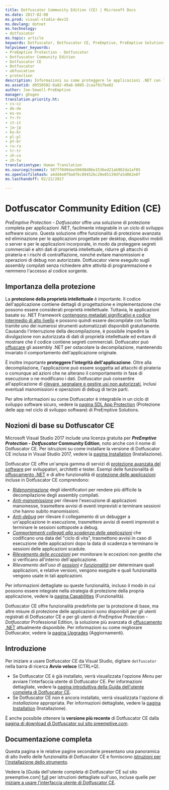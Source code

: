 ```yaml
---
title: Dotfuscator Community Edition (CE) | Microsoft Docs
ms.date: 2017-02-08
ms.prod: visual-studio-dev15
ms.devlang: dotnet
ms.technology:
- dotfuscator
ms.topic: article
keywords: Dotfuscator, Dotfuscator CE, PreEmptive, PreEmptive Solutions, PreEmptive Protection, protezione, community edition, offuscamento, .NET, gratuito, Visual Studio 2017
helpviewer_keywords:
- PreEmptive Protection - Dotfuscator
- Dotfuscator Community Edition
- Dotfuscator CE
- Dotfuscator
- obfuscation
- protection
description: Informazioni su come proteggere le applicazioni .NET con la versione gratuita di Dotfuscator Community Edition inclusa in Visual Studio 2017.
ms.assetid: d9550502-0a82-49a6-b005-2caa791fbe02
author: Joe-Sewell-PreEmptive
manager: ghogen
translation.priority.ht:
- cs-cz
- de-de
- es-es
- fr-fr
- it-it
- ja-jp
- ko-kr
- pl-pl
- pt-br
- ru-ru
- tr-tr
- zh-cn
- zh-tw
translationtype: Human Translation
ms.sourcegitcommit: 507ff049dae50698d86e1536ed21ab982da1af85
ms.openlocfilehash: a4dd4e0f9a8f6c89452bc20e05139dfa5d062e0f
ms.lasthandoff: 02/22/2017

---
```


# <a name="dotfuscator-community-edition-ce"></a>Dotfuscator Community Edition (CE)

*PreEmptive Protection - Dotfuscator* offre una soluzione di protezione completa per applicazioni .NET, facilmente integrabile in un ciclo di sviluppo software sicuro. Questa soluzione offre funzionalità di protezione avanzata ed eliminazione per le applicazioni progettate per desktop, dispositivi mobili o server e per le applicazioni incorporate, in modo da proteggere segreti commerciali e altri dati di proprietà intellettuale, ridurre gli attacchi di pirateria e i rischi di contraffazione, nonché evitare manomissioni e operazioni di debug non autorizzate.
Dotfuscator viene eseguito sugli assembly compilati senza richiedere altre attività di programmazione e nemmeno l'accesso al codice sorgente.

## <a name="why-protection-matters"></a>Importanza della protezione

La **protezione della proprietà intellettuale** è importante.
Il codice dell'applicazione contiene dettagli di progettazione e implementazione che possono essere considerati proprietà intellettuale.
Tuttavia, le applicazioni basate su .NET Framework [contengono metadati significativi e codice intermedio di alto livello][assemblies] e possono quindi essere decompilate con facilità tramite uno dei numerosi strumenti automatizzati disponibili gratuitamente.
Causando l'interruzione della decompilazione, è possibile impedire la divulgazione non autorizzata di dati di proprietà intellettuale ed evitare di mostrare che il codice contiene segreti commerciali.
Dotfuscator può [offuscare][obfuscation] gli assembly .NET per ostacolare la decompilazione, mantenendo invariato il comportamento dell'applicazione originale.

È inoltre importante **proteggere l'integrità dell'applicazione**.
Oltre alla decompilazione, l'applicazione può essere soggetta ad attacchi di pirateria o comunque ad azioni che ne alterano il comportamento in fase di esecuzione o ne modificano i dati.
Dotfuscator può consentire all'applicazione di [rilevare, segnalare e gestire usi non autorizzati][checks], inclusi eventuali manomissioni e operazioni di debug di terze parti.

Per altre informazioni su come Dotfuscator è integrabile in un ciclo di sviluppo software sicuro, vedere la [pagina SDL App Protection][sdl-protection] (Protezione delle app nel ciclo di sviluppo software) di PreEmptive Solutions.

## <a name="about-dotfuscator-ce"></a>Nozioni di base su Dotfuscator CE

Microsoft Visual Studio 2017 include una licenza gratuita per ***PreEmptive Protection - Dotfuscator* Community Edition**, noto anche con il nome di Dotfuscator CE.
Per istruzioni su come installare la versione di Dotfuscator CE inclusa in Visual Studio 2017, vedere la [pagina Installation][install] (Installazione).

Dotfuscator CE offre un'ampia gamma di servizi di [protezione avanzata del software][software-protection] per sviluppatori, architetti e tester. Esempi delle funzionalità di [offuscamento .NET][obfuscation] e di altre funzionalità di [protezione delle applicazioni][app-protection] incluse in Dotfuscator CE comprendono:

* *[Ridenominazione][renaming]* degli identificatori per rendere più difficile la decompilazione degli assembly compilati.
* *[Anti-manomissione][tamper]* per rilevare l'esecuzione di applicazioni manomesse, trasmettere avvisi di eventi imprevisti e terminare sessioni che hanno subito manomissioni.
* *[Anti-debug][debug]* per rilevare il collegamento di un debugger a un'applicazione in esecuzione, trasmettere avvisi di eventi imprevisti e terminare le sessioni sottoposte a debug.
* *[Comportamenti collegati alla scadenza delle applicazioni][shelflife]* che codificano una data del "ciclo di vita", trasmettono avvisi in caso di esecuzione delle applicazioni dopo la data di scadenza e terminano le sessioni delle applicazioni scadute.
* *[Rilevamento delle eccezioni][exceptions]* per monitorare le eccezioni non gestite che si verificano all'interno dell'applicazione.
* *Rilevamento dell'uso di [sessioni][sessions] e [funzionalità][features]* per determinare quali applicazioni, e relative versioni, vengono eseguite e quali funzionalità vengono usate in tali applicazioni.

Per informazioni dettagliate su queste funzionalità, incluso il modo in cui possono essere integrate nella strategia di protezione della propria applicazione, vedere la [pagina Capabilities][capabilities] (Funzionalità).

Dotfuscator CE offre funzionalità predefinite per la protezione di base,
ma altre misure di protezione delle applicazioni sono disponibili per gli utenti registrati di Dotfuscator CE e per gli utenti di *PreEmptive Protection - Dotfuscator* Professional Edition, la soluzione più avanzata di [offuscamento .NET][net-obfuscator] attualmente disponibile.
Per informazioni su come migliorare Dotfuscator, vedere la [pagina Upgrades][upgrades] (Aggiornamenti).

## <a name="getting-started"></a>Introduzione

Per iniziare a usare Dotfuscator CE da Visual Studio, digitare `dotfuscator` nella barra di ricerca **Avvio veloce** (CTRL+Q).

* Se Dotfuscator CE è già installato, verrà visualizzata l'opzione *Menu* per avviare l'interfaccia utente di Dotfuscator CE. Per informazioni dettagliate, vedere la [pagina introduttiva della Guida dell'utente completa di Dotfuscator CE][get-started].
* Se Dotfuscator CE non è ancora installato, verrà visualizzata l'opzione di *installazione* appropriata. Per informazioni dettagliate, vedere la [pagina Installation][install] (Installazione).

È anche possibile ottenere la **versione più recente** di Dotfuscator CE dalla [pagina di download di Dotfuscator sul sito preemptive.com][download].

## <a name="full-documentation"></a>Documentazione completa

Questa pagina e le relative pagine secondarie presentano una panoramica di alto livello delle funzionalità di Dotfuscator CE e forniscono [istruzioni per l'installazione dello strumento][install].

Vedere la [Guida dell'utente completa di Dotfuscator CE sul sito preemptive.com] [ full] per istruzioni dettagliate sull'uso, incluse quelle per [iniziare a usare l'interfaccia utente di Dotfuscator CE][get-started].

<!-- Copyright © 2017 PreEmptive Solutions, LLC -->

[assemblies]: https://docs.microsoft.com/en-us/dotnet/articles/standard/assembly-format
[software-protection]: https://www.preemptive.com/software-protection
[obfuscation]: https://www.preemptive.com/obfuscation
[app-protection]: https://www.preemptive.com/application-protection
[sdl-protection]: https://www.preemptive.com/solutions/SDL-App-Protection
[net-obfuscator]: https://www.preemptive.com/products/dotfuscator/overview
[download]: https://www.preemptive.com/products/dotfuscator/downloads

[install]: install.md
[capabilities]: capabilities.md
[upgrades]: upgrades.md

[get-started]: https://www.preemptive.com/dotfuscator/ce/docs/help/5.27/gui_getstarted.html

[renaming]: https://www.preemptive.com/dotfuscator/ce/docs/help/5.27/obfuscation_renaming.html

[checks]: https://www.preemptive.com/dotfuscator/ce/docs/help/5.27/checks_overview.html
[tamper]: https://www.preemptive.com/dotfuscator/ce/docs/help/5.27/checks_tamper.html
[debug]: https://www.preemptive.com/dotfuscator/ce/docs/help/5.27/checks_debug.html
[shelflife]: https://www.preemptive.com/dotfuscator/ce/docs/help/5.27/checks_shelflife.html

[exceptions]: https://www.preemptive.com/dotfuscator/ce/docs/help/5.27/analytics_exceptions.html
[sessions]: https://www.preemptive.com/dotfuscator/ce/docs/help/5.27/analytics_sessions.html
[features]: https://www.preemptive.com/dotfuscator/ce/docs/help/5.27/analytics_features.html

[full]: https://www.preemptive.com/dotfuscator/ce/docs/help/5.27/index.html
